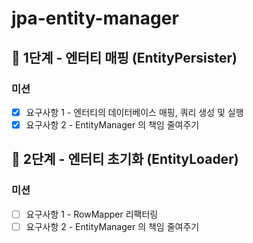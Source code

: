 # jpa-entity-manager

## 🚀 1단계 - 엔터티 매핑 (EntityPersister)
### 미션
- [x] 요구사항 1 - 엔터티의 데이터베이스 매핑, 쿼리 생성 및 실행
- [x] 요구사항 2 - EntityManager 의 책임 줄여주기

## 🚀 2단계 - 엔터티 초기화 (EntityLoader)
### 미션
- [ ] 요구사항 1 - RowMapper 리팩터링
- [ ] 요구사항 2 - EntityManager 의 책임 줄여주기

